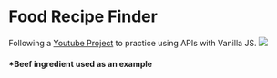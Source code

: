 <h1>Food Recipe Finder</h1>
Following a <a href="https://www.youtube.com/watch?v=opikz5x_1ak" target="_blank">Youtube Project</a> to practice using APIs with Vanilla JS.
<img src="https://user-images.githubusercontent.com/98436419/170547279-56b23bb1-1cc8-44b2-aeb3-74182c80eb84.png" />
<h4>*Beef ingredient used as an example</h4>
